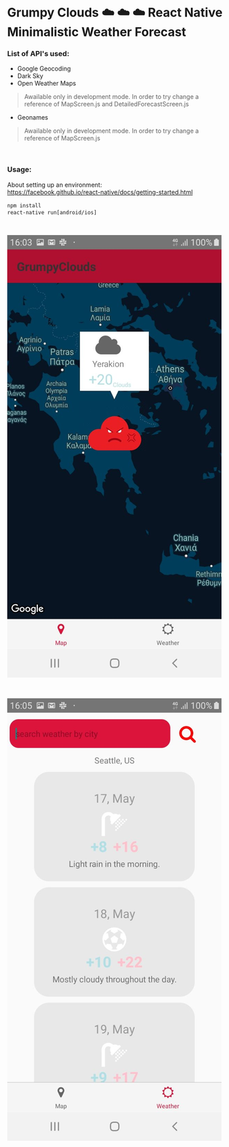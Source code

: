 # Grumpy Clouds ☁️ ☁️ ☁️ React Native Minimalistic Weather Forecast
### List of API's used:
- Google Geocoding
- Dark Sky
- Open Weather Maps

> Awailable only in development mode. In order to try change a reference of MapScreen.js and DetailedForecastScreen.js

- Geonames

> Awailable only in development mode. In order to try change a reference of MapScreen.js

<br>

### Usage:
About setting up an environment: <br> https://facebook.github.io/react-native/docs/getting-started.html
```
npm install
react-native run[android/ios]
```
<br>

![Alt text](./screenshots/1.jpg)

<br>

![Alt text](./screenshots/2.jpg)

